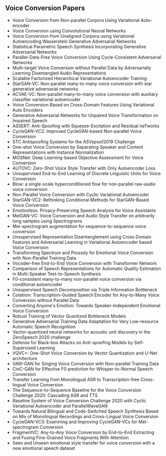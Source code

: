 
<h2>Voice Conversion Papers</h2>


<ul>

                             

 <li><a target="_blank" href="https://github.com/manjunath5496/Voice-Conversion-Papers/blob/master/voc(1).pdf" style="text-decoration:none;">Voice Conversion from Non-parallel Corpora Using Variational Auto-encoder</a></li>

 <li><a target="_blank" href="https://github.com/manjunath5496/Voice-Conversion-Papers/blob/master/voc(2).pdf" style="text-decoration:none;">Voice Conversion using Convolutional Neural Networks</a></li>

<li><a target="_blank" href="https://github.com/manjunath5496/Voice-Conversion-Papers/blob/master/voc(3).pdf" style="text-decoration:none;">Voice Conversion from Unaligned Corpora using Variational Autoencoding Wasserstein Generative Adversarial Networks</a></li>
 <li><a target="_blank" href="https://github.com/manjunath5496/Voice-Conversion-Papers/blob/master/voc(4).pdf" style="text-decoration:none;">Statistical Parametric Speech Synthesis Incorporating Generative Adversarial Networks</a></li>                              
<li><a target="_blank" href="https://github.com/manjunath5496/Voice-Conversion-Papers/blob/master/voc(5).pdf" style="text-decoration:none;">Parallel-Data-Free Voice Conversion Using Cycle-Consistent Adversarial Networks</a></li>
<li><a target="_blank" href="https://github.com/manjunath5496/Voice-Conversion-Papers/blob/master/voc(6).pdf" style="text-decoration:none;">Multi-target Voice Conversion without Parallel Data by Adversarially Learning Disentangled Audio Representations</a></li>
 <li><a target="_blank" href="https://github.com/manjunath5496/Voice-Conversion-Papers/blob/master/voc(7).pdf" style="text-decoration:none;">Scalable Factorized Hierarchical Variational Autoencoder Training</a></li>

 <li><a target="_blank" href="https://github.com/manjunath5496/Voice-Conversion-Papers/blob/master/voc(8).pdf" style="text-decoration:none;"> StarGAN-VC: Non-parallel many-to-many voice conversion with star generative adversarial networks</a></li>
   <li><a target="_blank" href="https://github.com/manjunath5496/Voice-Conversion-Papers/blob/master/voc(9).pdf" style="text-decoration:none;">ACVAE-VC: Non-parallel many-to-many voice conversion with auxiliary classifier variational autoencoder</a></li>
  
   
 <li><a target="_blank" href="https://github.com/manjunath5496/Voice-Conversion-Papers/blob/master/voc(10).pdf" style="text-decoration:none;">Voice Conversion Based on Cross-Domain Features Using Variational Auto Encoders </a></li>                              
<li><a target="_blank" href="https://github.com/manjunath5496/Voice-Conversion-Papers/blob/master/voc(11).pdf" style="text-decoration:none;">Generative Adversarial Networks for Unpaired Voice Transformation on Impaired Speech</a></li>
<li><a target="_blank" href="https://github.com/manjunath5496/Voice-Conversion-Papers/blob/master/voc(12).pdf" style="text-decoration:none;">ASSERT: Anti-Spoofing with Squeeze-Excitation and Residual neTworks</a></li>
<li><a target="_blank" href="https://github.com/manjunath5496/Voice-Conversion-Papers/blob/master/voc(13).pdf" style="text-decoration:none;">CycleGAN-VC2: Improved CycleGAN-based Non-parallel Voice Conversion</a></li>

<li><a target="_blank" href="https://github.com/manjunath5496/Voice-Conversion-Papers/blob/master/voc(14).pdf" style="text-decoration:none;">STC Antispoofing Systems for the ASVspoof2019 Challenge</a></li>
                              
<li><a target="_blank" href="https://github.com/manjunath5496/Voice-Conversion-Papers/blob/master/voc(15).pdf" style="text-decoration:none;">One-shot Voice Conversion by Separating Speaker and Content Representations with Instance Normalization</a></li>

<li><a target="_blank" href="https://github.com/manjunath5496/Voice-Conversion-Papers/blob/master/voc(16).pdf" style="text-decoration:none;">MOSNet: Deep Learning-based Objective Assessment for Voice Conversion</a></li>

  <li><a target="_blank" href="https://github.com/manjunath5496/Voice-Conversion-Papers/blob/master/voc(17).pdf" style="text-decoration:none;">AUTOVC: Zero-Shot Voice Style Transfer with Only Autoencoder Loss</a></li>   
  
<li><a target="_blank" href="https://github.com/manjunath5496/Voice-Conversion-Papers/blob/master/voc(18).pdf" style="text-decoration:none;">Unsupervised End-to-End Learning of Discrete Linguistic Units for Voice Conversion</a></li> 

  
<li><a target="_blank" href="https://github.com/manjunath5496/Voice-Conversion-Papers/blob/master/voc(19).pdf" style="text-decoration:none;">Blow: a single-scale hyperconditioned flow for non-parallel raw-audio voice conversion</a></li> 

<li><a target="_blank" href="https://github.com/manjunath5496/Voice-Conversion-Papers/blob/master/voc(20).pdf" style="text-decoration:none;">Non-Parallel Voice Conversion with Cyclic Variational Autoencoder</a></li>

<li><a target="_blank" href="https://github.com/manjunath5496/Voice-Conversion-Papers/blob/master/voc(21).pdf" style="text-decoration:none;">StarGAN-VC2:
Rethinking Conditional Methods for StarGAN-Based Voice Conversion</a></li>
<li><a target="_blank" href="https://github.com/manjunath5496/Voice-Conversion-Papers/blob/master/voc(22).pdf" style="text-decoration:none;">Emotionless: Privacy-Preserving Speech Analysis for Voice Assistants</a></li> 
 <li><a target="_blank" href="https://github.com/manjunath5496/Voice-Conversion-Papers/blob/master/voc(23).pdf" style="text-decoration:none;">MelGAN-VC: Voice Conversion and Audio Style Transfer on arbitrarily long samples using Spectrograms</a></li> 
 

   <li><a target="_blank" href="https://github.com/manjunath5496/Voice-Conversion-Papers/blob/master/voc(24).pdf" style="text-decoration:none;">Mel-spectrogram augmentation for sequence-to-sequence voice conversion</a></li>
 
   <li><a target="_blank" href="https://github.com/manjunath5496/Voice-Conversion-Papers/blob/master/voc(25).pdf" style="text-decoration:none;">Unsupervised Representation Disentanglement using Cross Domain Features and Adversarial Learning in Variational Autoencoder based Voice Conversion</a></li>                              
 <li><a target="_blank" href="https://github.com/manjunath5496/Voice-Conversion-Papers/blob/master/voc(26).pdf" style="text-decoration:none;">Transforming Spectrum and Prosody for Emotional Voice Conversion with Non-Parallel Training Data</a></li>
 <li><a target="_blank" href="https://github.com/manjunath5496/Voice-Conversion-Papers/blob/master/voc(27).pdf" style="text-decoration:none;">Vocoder-free End-to-End Voice Conversion with Transformer Network</a></li>
   
 
   <li><a target="_blank" href="https://github.com/manjunath5496/Voice-Conversion-Papers/blob/master/voc(28).pdf" style="text-decoration:none;">Comparison of Speech Representations for Automatic Quality Estimation in Multi-Speaker Text-to-Speech Synthesis</a></li>
 
   <li><a target="_blank" href="https://github.com/manjunath5496/Voice-Conversion-Papers/blob/master/voc(29).pdf" style="text-decoration:none;">F0-consistent many-to-many non-parallel voice conversion via conditional autoencoder </a></li>                              

  <li><a target="_blank" href="https://github.com/manjunath5496/Voice-Conversion-Papers/blob/master/voc(30).pdf" style="text-decoration:none;">Unsupervised Speech Decomposition via Triple Information Bottleneck</a></li>
 
   <li><a target="_blank" href="https://github.com/manjunath5496/Voice-Conversion-Papers/blob/master/voc(31).pdf" style="text-decoration:none;">Cotatron: Transcription-Guided Speech Encoder for Any-to-Many Voice Conversion without Parallel Data</a></li> 
    <li><a target="_blank" href="https://github.com/manjunath5496/Voice-Conversion-Papers/blob/master/voc(32).pdf" style="text-decoration:none;">Converting Anyone's Emotion:
Towards Speaker-Independent Emotional Voice Conversion</a></li> 

   <li><a target="_blank" href="https://github.com/manjunath5496/Voice-Conversion-Papers/blob/master/voc(33).pdf" style="text-decoration:none;">Robust Training of Vector Quantized Bottleneck Models</a></li>                              

  <li><a target="_blank" href="https://github.com/manjunath5496/Voice-Conversion-Papers/blob/master/voc(34).pdf" style="text-decoration:none;">Generative Adversarial Training Data Adaptation for Very Low-resource Automatic Speech Recognition</a></li> 
 
  <li><a target="_blank" href="https://github.com/manjunath5496/Voice-Conversion-Papers/blob/master/voc(35).pdf" style="text-decoration:none;">Vector-quantized neural networks for acoustic unit discovery in the ZeroSpeech 2020 challenge</a></li> 

  <li><a target="_blank" href="https://github.com/manjunath5496/Voice-Conversion-Papers/blob/master/voc(36).pdf" style="text-decoration:none;">Defense for Black-box Attacks on Anti-spoofing Models by Self-Supervised Learning</a></li> 
 
<li><a target="_blank" href="https://github.com/manjunath5496/Voice-Conversion-Papers/blob/master/voc(37).pdf" style="text-decoration:none;">VQVC+: One-Shot Voice Conversion
by Vector Quantization and U-Net architecture</a></li>
 <li><a target="_blank" href="https://github.com/manjunath5496/Voice-Conversion-Papers/blob/master/voc(38).pdf" style="text-decoration:none;">VAW-GAN for Singing Voice Conversion with Non-parallel Training Data</a></li>
<li><a target="_blank" href="https://github.com/manjunath5496/Voice-Conversion-Papers/blob/master/voc(39).pdf" style="text-decoration:none;">CinC-GAN for Effective F0 prediction for Whisper-to-Normal Speech Conversion</a></li>
 <li><a target="_blank" href="https://github.com/manjunath5496/Voice-Conversion-Papers/blob/master/voc(40).pdf" style="text-decoration:none;">Transfer Learning from Monolingual ASR to Transcription-free Cross-lingual Voice Conversion</a></li>                              
<li><a target="_blank" href="https://github.com/manjunath5496/Voice-Conversion-Papers/blob/master/voc(41).pdf" style="text-decoration:none;">The Sequence-to-Sequence Baseline for the Voice Conversion Challenge 2020: Cascading ASR and TTS</a></li>
<li><a target="_blank" href="https://github.com/manjunath5496/Voice-Conversion-Papers/blob/master/voc(42).pdf" style="text-decoration:none;">Baseline System of Voice Conversion Challenge 2020 with Cyclic Variational Autoencoder and ParallelWaveGAN</a></li>
 
  <li><a target="_blank" href="https://github.com/manjunath5496/Voice-Conversion-Papers/blob/master/voc(43).pdf" style="text-decoration:none;">Towards Natural Bilingual and Code-Switched Speech Synthesis Based on Mix of Monolingual Recordings and Cross-Lingual Voice Conversion</a></li>
 <li><a target="_blank" href="https://github.com/manjunath5496/Voice-Conversion-Papers/blob/master/voc(44).pdf" style="text-decoration:none;">CycleGAN-VC3:
Examining and Improving CycleGAN-VCs for Mel-spectrogram Conversion</a></li>
   <li><a target="_blank" href="https://github.com/manjunath5496/Voice-Conversion-Papers/blob/master/voc(45).pdf" style="text-decoration:none;">FragmentVC: Any-to-Any Voice Conversion by End-to-End Extracting and Fusing Fine-Grained Voice Fragments With Attention</a></li>  
   
<li><a target="_blank" href="https://github.com/manjunath5496/Voice-Conversion-Papers/blob/master/voc(46).pdf" style="text-decoration:none;">Seen and Unseen emotional style transfer for voice conversion with a new emotional speech dataset</a></li> 
                             
</ul>
